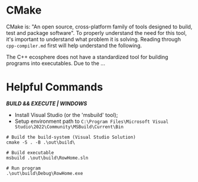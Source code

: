 # CMake

CMake is: "An open source, cross-platform family of tools designed to build, test and package software". To properly
understand the need for this tool, it's important to understand what problem it is solving. Reading through
`cpp-compiler.md` first will help understand the following.

The C++ ecosphere does not have a standardized tool for building programs into executables. Due to the ...

# Helpful Commands

**_BUILD && EXECUTE | WINDOWS_**

- Install Visual Studio (or the 'msbuild' tool);
- Setup environment path to `C:\Program Files\Microsoft Visual Studio\2022\Community\MSBuild\Current\Bin`

```pwsh
# Build the build-system (Visual Studio Solution)
cmake -S . -B .\out\build\

# Build executable
msbuild .\out\build\RowHome.sln

# Run program
.\out\build\Debug\RowHome.exe
```
